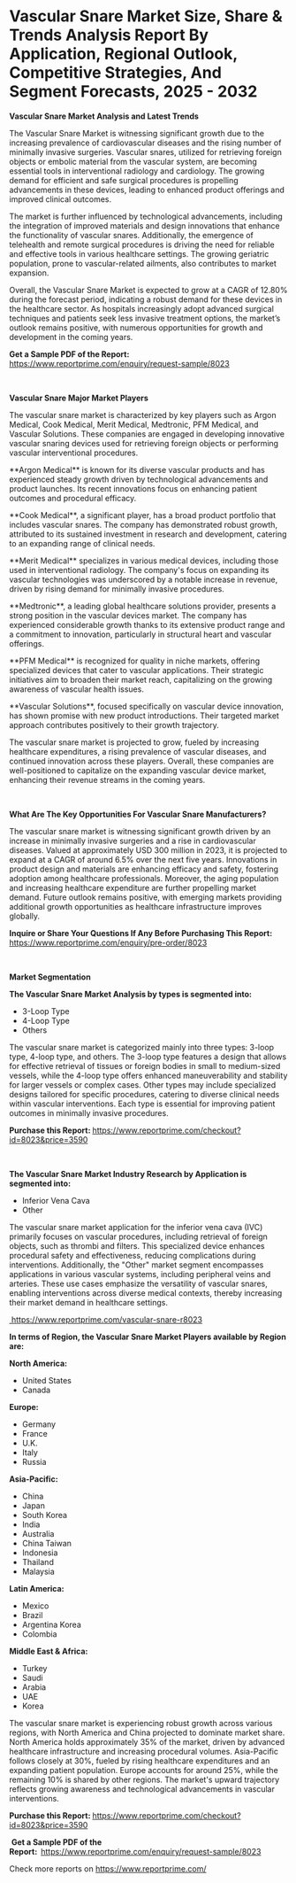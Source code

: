 <p><h1>Vascular Snare Market Size, Share & Trends Analysis Report By Application, Regional Outlook, Competitive Strategies, And Segment Forecasts, 2025 - 2032</h1></p><p><strong>Vascular Snare Market Analysis and Latest Trends</strong></p>
<p><p>The Vascular Snare Market is witnessing significant growth due to the increasing prevalence of cardiovascular diseases and the rising number of minimally invasive surgeries. Vascular snares, utilized for retrieving foreign objects or embolic material from the vascular system, are becoming essential tools in interventional radiology and cardiology. The growing demand for efficient and safe surgical procedures is propelling advancements in these devices, leading to enhanced product offerings and improved clinical outcomes.</p><p>The market is further influenced by technological advancements, including the integration of improved materials and design innovations that enhance the functionality of vascular snares. Additionally, the emergence of telehealth and remote surgical procedures is driving the need for reliable and effective tools in various healthcare settings. The growing geriatric population, prone to vascular-related ailments, also contributes to market expansion.</p><p>Overall, the Vascular Snare Market is expected to grow at a CAGR of 12.80% during the forecast period, indicating a robust demand for these devices in the healthcare sector. As hospitals increasingly adopt advanced surgical techniques and patients seek less invasive treatment options, the market’s outlook remains positive, with numerous opportunities for growth and development in the coming years.</p></p>
<p><strong>Get a Sample PDF of the Report:&nbsp;</strong> <a href="https://www.reportprime.com/enquiry/request-sample/8023?utm_campaign=3011&utm_medium=2&utm_source=Github&utm_content=ia&utm_term=19032025&utm_id=vascular-snare">https://www.reportprime.com/enquiry/request-sample/8023</a></p>
<p>&nbsp;</p>
<p><strong>Vascular Snare Major Market Players</strong></p>
<p><p>The vascular snare market is characterized by key players such as Argon Medical, Cook Medical, Merit Medical, Medtronic, PFM Medical, and Vascular Solutions. These companies are engaged in developing innovative vascular snaring devices used for retrieving foreign objects or performing vascular interventional procedures.</p><p>**Argon Medical** is known for its diverse vascular products and has experienced steady growth driven by technological advancements and product launches. Its recent innovations focus on enhancing patient outcomes and procedural efficacy.</p><p>**Cook Medical**, a significant player, has a broad product portfolio that includes vascular snares. The company has demonstrated robust growth, attributed to its sustained investment in research and development, catering to an expanding range of clinical needs.</p><p>**Merit Medical** specializes in various medical devices, including those used in interventional radiology. The company's focus on expanding its vascular technologies was underscored by a notable increase in revenue, driven by rising demand for minimally invasive procedures.</p><p>**Medtronic**, a leading global healthcare solutions provider, presents a strong position in the vascular devices market. The company has experienced considerable growth thanks to its extensive product range and a commitment to innovation, particularly in structural heart and vascular offerings.</p><p>**PFM Medical** is recognized for quality in niche markets, offering specialized devices that cater to vascular applications. Their strategic initiatives aim to broaden their market reach, capitalizing on the growing awareness of vascular health issues.</p><p>**Vascular Solutions**, focused specifically on vascular device innovation, has shown promise with new product introductions. Their targeted market approach contributes positively to their growth trajectory.</p><p>The vascular snare market is projected to grow, fueled by increasing healthcare expenditures, a rising prevalence of vascular diseases, and continued innovation across these players. Overall, these companies are well-positioned to capitalize on the expanding vascular device market, enhancing their revenue streams in the coming years.</p></p>
<p>&nbsp;</p>
<p><strong>What Are The Key Opportunities For Vascular Snare Manufacturers?</strong></p>
<p><p>The vascular snare market is witnessing significant growth driven by an increase in minimally invasive surgeries and a rise in cardiovascular diseases. Valued at approximately USD 300 million in 2023, it is projected to expand at a CAGR of around 6.5% over the next five years. Innovations in product design and materials are enhancing efficacy and safety, fostering adoption among healthcare professionals. Moreover, the aging population and increasing healthcare expenditure are further propelling market demand. Future outlook remains positive, with emerging markets providing additional growth opportunities as healthcare infrastructure improves globally.</p></p>
<p><strong>Inquire or Share Your Questions If Any Before Purchasing This Report:</strong> <a href="https://www.reportprime.com/enquiry/pre-order/8023?utm_campaign=3011&utm_medium=2&utm_source=Github&utm_content=ia&utm_term=19032025&utm_id=vascular-snare">https://www.reportprime.com/enquiry/pre-order/8023</a></p>
<p>&nbsp;</p>
<p><strong>Market Segmentation</strong></p>
<p><strong>The Vascular Snare Market Analysis by types is segmented into:</strong></p>
<p><ul><li>3-Loop Type</li><li>4-Loop Type</li><li>Others</li></ul></p>
<p><p>The vascular snare market is categorized mainly into three types: 3-loop type, 4-loop type, and others. The 3-loop type features a design that allows for effective retrieval of tissues or foreign bodies in small to medium-sized vessels, while the 4-loop type offers enhanced maneuverability and stability for larger vessels or complex cases. Other types may include specialized designs tailored for specific procedures, catering to diverse clinical needs within vascular interventions. Each type is essential for improving patient outcomes in minimally invasive procedures.</p></p>
<p><strong>Purchase this Report:&nbsp;</strong><a href="https://www.reportprime.com/checkout?id=8023&price=3590&utm_campaign=3011&utm_medium=2&utm_source=Github&utm_content=ia&utm_term=19032025&utm_id=vascular-snare">https://www.reportprime.com/checkout?id=8023&price=3590</a></p>
<p>&nbsp;</p>
<p><strong>The Vascular Snare Market Industry Research by Application is segmented into:</strong></p>
<p><ul><li>Inferior Vena Cava</li><li>Other</li></ul></p>
<p><p>The vascular snare market application for the inferior vena cava (IVC) primarily focuses on vascular procedures, including retrieval of foreign objects, such as thrombi and filters. This specialized device enhances procedural safety and effectiveness, reducing complications during interventions. Additionally, the "Other" market segment encompasses applications in various vascular systems, including peripheral veins and arteries. These use cases emphasize the versatility of vascular snares, enabling interventions across diverse medical contexts, thereby increasing their market demand in healthcare settings.</p></p>
<p><a href="https://www.reportprime.com/vascular-snare-r8023?utm_campaign=3011&utm_medium=2&utm_source=Github&utm_content=ia&utm_term=19032025&utm_id=vascular-snare">&nbsp;https://www.reportprime.com/vascular-snare-r8023</a></p>
<p><strong>In terms of Region, the Vascular Snare Market Players available by Region are:</strong></p>
<p>
    <p> <strong> North America: </strong>
        <ul>
            <li>United States</li>
            <li>Canada</li>
        </ul>
        </p> 
    <p> <strong> Europe: </strong>
        <ul>
            <li>Germany</li>
            <li>France</li>
            <li>U.K.</li>
            <li>Italy</li>
            <li>Russia</li>
        </ul>
        </p> 
    <p> <strong> Asia-Pacific: </strong>
        <ul>
            <li>China</li>
            <li>Japan</li>
            <li>South Korea</li>
            <li>India</li>
            <li>Australia</li>
            <li>China Taiwan</li>
            <li>Indonesia</li>
            <li>Thailand</li>
            <li>Malaysia</li>
        </ul>
        </p> 
    <p> <strong> Latin America: </strong>
        <ul>
            <li>Mexico</li>
            <li>Brazil</li>
            <li>Argentina Korea</li>
            <li>Colombia</li>
        </ul>
        </p> 
    <p> <strong> Middle East & Africa: </strong>
        <ul>
            <li>Turkey</li>
            <li>Saudi</li>
            <li>Arabia</li>
            <li>UAE</li>
            <li>Korea</li>
        </ul>
    </p>
    </p>
<p><p>The vascular snare market is experiencing robust growth across various regions, with North America and China projected to dominate market share. North America holds approximately 35% of the market, driven by advanced healthcare infrastructure and increasing procedural volumes. Asia-Pacific follows closely at 30%, fueled by rising healthcare expenditures and an expanding patient population. Europe accounts for around 25%, while the remaining 10% is shared by other regions. The market's upward trajectory reflects growing awareness and technological advancements in vascular interventions.</p></p>
<p><strong>Purchase this Report: </strong><a href="https://www.reportprime.com/checkout?id=8023&price=3590&utm_campaign=3011&utm_medium=2&utm_source=Github&utm_content=ia&utm_term=19032025&utm_id=vascular-snare">https://www.reportprime.com/checkout?id=8023&price=3590</a></p>
<p>&nbsp;<strong>Get a Sample PDF of the Report:&nbsp;&nbsp;</strong><a href="https://www.reportprime.com/enquiry/request-sample/8023?utm_campaign=3011&utm_medium=2&utm_source=Github&utm_content=ia&utm_term=19032025&utm_id=vascular-snare">https://www.reportprime.com/enquiry/request-sample/8023</a></p>
<p><strong></strong></p>
<p>Check more reports on <a href="https://www.reportprime.com/?utm_campaign=3011&utm_medium=2&utm_source=Github&utm_content=ia&utm_term=19032025&utm_id=vascular-snare">https://www.reportprime.com/</a></p>